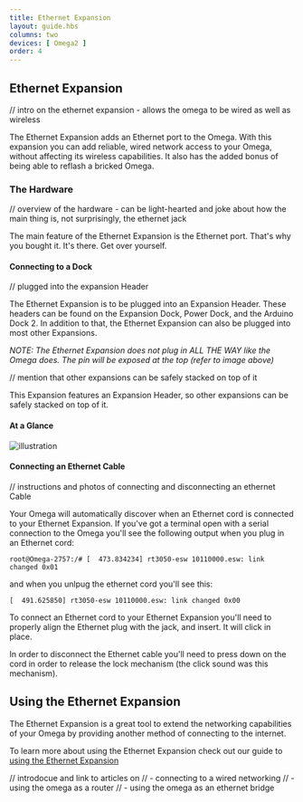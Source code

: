 ```yaml
---
title: Ethernet Expansion
layout: guide.hbs
columns: two
devices: [ Omega2 ]
order: 4
---
```


## Ethernet Expansion

// intro on the ethernet expansion - allows the omega to be wired as well as wireless

The Ethernet Expansion adds an Ethernet port to the Omega. With this expansion you can add reliable, wired network access to your Omega, without affecting its wireless capabilities. It also has the added bonus of being able to reflash a bricked Omega.



### The Hardware

// overview of the hardware - can be light-hearted and joke about how the main thing is, not surprisingly, the ethernet jack

The main feature of the Ethernet Expansion is the Ethernet port. That's why you bought it. It's there. Get over yourself.

#### Connecting to a Dock

// plugged into the expansion Header
<!-- // TODO: have photos of it plugged into the Exp dock, power dock, and arduino dock 2 -->

The Ethernet Expansion is to be plugged into an Expansion Header. These headers can be found on the Expansion Dock, Power Dock, and the Arduino Dock 2. In addition to that, the Ethernet Expansion can also be plugged into most other Expansions.

*NOTE: The Ethernet Expansion does not plug in ALL THE WAY like the Omega does. The pin will be exposed at the top (refer to image above)*

// mention that other expansions can be safely stacked on top of it

This Expansion features an Expansion Header, so other expansions can be safely stacked on top of it.

#### At a Glance

![illustration](https://raw.githubusercontent.com/OnionIoT/Onion-Docs/master/Omega2/Documentation/Hardware-Overview/img/ethernet-expansion-illustration.jpg)

#### Connecting an Ethernet Cable

// instructions and photos of connecting and disconnecting an ethernet Cable

Your Omega will automatically discover when an Ethernet cord is connected to your Ethernet Expansion. If you've got a terminal open with a serial connection to the Omega you'll see the following output when you plug in an Ethernet cord:

```
root@Omega-2757:/# [  473.834234] rt3050-esw 10110000.esw: link changed 0x01
```

and when you unlpug the ethernet cord you'll see this:

```
[  491.625850] rt3050-esw 10110000.esw: link changed 0x00
```

To connect an Ethernet cord to your Ethernet Expansion you'll need to properly align the Ethernet plug with the jack, and insert. It will click in place.

In order to disconnect the Ethernet cable you'll need to press down on the cord in order to release the lock mechanism (the click sound was this mechanism).


## Using the Ethernet Expansion

<!-- TODO: This article already exists under Documentation/connectivity/ethernet-expansion.md, where is the preferred location for these articles? -->

<!-- // providing wired, ethernet connectivity to the omega extends its networking capabilities -->

The Ethernet Expansion is a great tool to extend the networking capabilities of your Omega by providing another method of connecting to the internet.

To learn more about using the Ethernet Expansion check out our guide to [using the Ethernet Expansion](#using-ethernet-expansion)

// introdocue and link to articles on
//  - connecting to a wired networking
//  - using the omega as a router
//  - using the omega as an ethernet bridge
